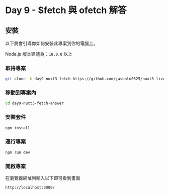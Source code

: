 # Day 9 - $fetch 與 ofetch 解答

## 安裝

以下將會引導你如何安裝此專案到你的電腦上。

Node.js 版本建議為：`18.0.0` 以上

### 取得專案

```bash
git clone -b day9-nuxt3-fetch https://github.com/jasonlu0525/nuxt3-live-answer.git day9-nuxt3-fetch-answer
```

### 移動到專案內

```bash
cd day9-nuxt3-fetch-answer
```

### 安裝套件

```bash
npm install
```

### 運行專案

```bash
npm run dev
```

### 開啟專案

在瀏覽器網址列輸入以下即可看到畫面

```bash
http://localhost:3000/
```
